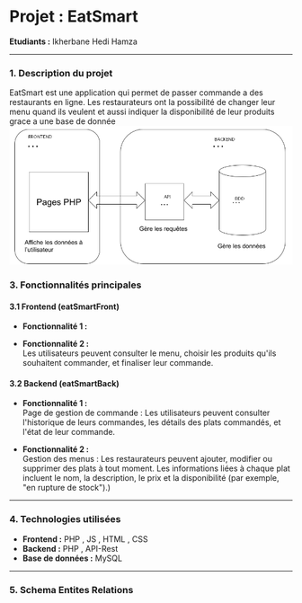 # **Projet : EatSmart**

**Etudiants :** Ikherbane Hedi Hamza

---

### **1. Description du projet**
 EatSmart est une application qui permet de passer commande a des restaurants en ligne. Les restaurateurs ont la possibilité de changer leur menu quand ils veulent et aussi indiquer la disponibilité de leur produits grace a une base de donnée
<img src="./assets/img/Screenshot_1.png">

### **3. Fonctionnalités principales**

#### **3.1 Frontend (eatSmartFront)**

- **Fonctionnalité 1 :**  

  
- **Fonctionnalité 2 :**  
  Les utilisateurs peuvent consulter le menu, choisir les produits qu'ils souhaitent commander, et finaliser leur commande.
  
#### **3.2 Backend (eatSmartBack)**

- **Fonctionnalité 1 :**  
  Page de gestion de commande : Les utilisateurs peuvent consulter l'historique de leurs commandes, les détails des plats commandés, et l'état de leur commande.
  
- **Fonctionnalité 2 :**  
 Gestion des menus : Les restaurateurs peuvent ajouter, modifier ou supprimer des plats à tout moment. Les informations liées à chaque plat incluent le nom, la description, le prix et la disponibilité (par exemple, "en rupture de stock").)

---

### **4. Technologies utilisées**

- **Frontend :** PHP , JS , HTML , CSS
- **Backend :** PHP , API-Rest
- **Base de données :** MySQL

---
### **5. Schema Entites Relations**

